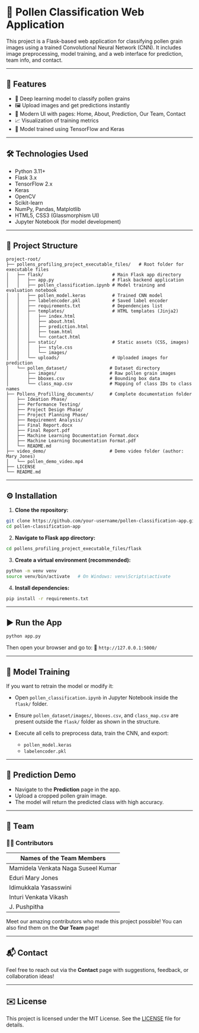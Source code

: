 # 🌼 Pollen Classification Web Application

This project is a Flask-based web application for classifying pollen grain images using a trained Convolutional Neural Network (CNN). It includes image preprocessing, model training, and a web interface for prediction, team info, and contact.

---

## 🚀 Features

* 🌸 Deep learning model to classify pollen grains
* 🖼 Upload images and get predictions instantly
* 🎨 Modern UI with pages: Home, About, Prediction, Our Team, Contact
* 📈 Visualization of training metrics
* 🧠 Model trained using TensorFlow and Keras

---

## 🛠 Technologies Used

* Python 3.11+
* Flask 3.x
* TensorFlow 2.x
* Keras
* OpenCV
* Scikit-learn
* NumPy, Pandas, Matplotlib
* HTML5, CSS3 (Glassmorphism UI)
* Jupyter Notebook (for model development)

---

## 📂 Project Structure

```
project-root/
├── pollens_profiling_project_executable_files/   # Root folder for executable files
│   ├── flask/                          # Main Flask app directory
│   │   ├── app.py                      # Flask backend application
│   │   ├── pollen_classification.ipynb # Model training and evaluation notebook
│   │   ├── pollen_model.keras          # Trained CNN model
│   │   ├── labelencoder.pkl            # Saved label encoder
│   │   ├── requirements.txt            # Dependencies list
│   │   ├── templates/                  # HTML templates (Jinja2)
│   │   │   ├── index.html
│   │   │   ├── about.html
│   │   │   ├── prediction.html
│   │   │   ├── team.html
│   │   │   └── contact.html
│   │   ├── static/                     # Static assets (CSS, images)
│   │   │   ├── style.css
│   │   │   └── images/
│   │   └── uploads/                    # Uploaded images for prediction
│   └── pollen_dataset/                # Dataset directory
│       ├── images/                    # Raw pollen grain images
│       ├── bboxes.csv                 # Bounding box data
│       └── class_map.csv              # Mapping of class IDs to class names
├── Pollens_Profilling_documents/      # Complete documentation folder
│   ├── Ideation Phase/
│   ├── Performance Testing/
│   ├── Project Design Phase/
│   ├── Project Planning Phase/
│   ├── Requirement Analysis/
│   ├── Final Report.docx
│   ├── Final Report.pdf
│   ├── Machine Learning Documentation Format.docx
│   ├── Machine Learning Documentation Format.pdf
│   └── README.md
├── video_demo/                        # Demo video folder (author: Mary Jones)
│   └── pollen_demo_video.mp4
├── LICENSE
└── README.md
```

---

## ⚙️ Installation

1. **Clone the repository:**

```bash
git clone https://github.com/your-username/pollen-classification-app.git
cd pollen-classification-app
```

2. **Navigate to Flask app directory:**

```bash
cd pollens_profiling_project_executable_files/flask
```

3. **Create a virtual environment (recommended):**

```bash
python -m venv venv
source venv/bin/activate   # On Windows: venv\Scripts\activate
```

4. **Install dependencies:**

```bash
pip install -r requirements.txt
```

---

## ▶️ Run the App

```bash
python app.py
```

Then open your browser and go to: 📍 `http://127.0.0.1:5000/`

---

## 🧪 Model Training

If you want to retrain the model or modify it:

* Open `pollen_classification.ipynb` in Jupyter Notebook inside the `flask/` folder.
* Ensure `pollen_dataset/images/`, `bboxes.csv`, and `class_map.csv` are present outside the `flask/` folder as shown in the structure.
* Execute all cells to preprocess data, train the CNN, and export:

  * `pollen_model.keras`
  * `labelencoder.pkl`

---

## 📸 Prediction Demo

* Navigate to the **Prediction** page in the app.
* Upload a cropped pollen grain image.
* The model will return the predicted class with high accuracy.

---

## 👥 Team

### 👨‍💻 Contributors

| **Names of the Team Members**      |
| ---------------------------------- |
| Mamidela Venkata Naga Suseel Kumar |
| Eduri Mary Jones                   |
| Idimukkala Yasasswini              |
| Inturi Venkata Vikash              |
| J. Pushpitha                       |

Meet our amazing contributors who made this project possible! You can also find them on the **Our Team** page!

---

## 📬 Contact

Feel free to reach out via the **Contact** page with suggestions, feedback, or collaboration ideas!

---

## ✉️ License

This project is licensed under the MIT License. See the [LICENSE](./LICENSE) file for details.
